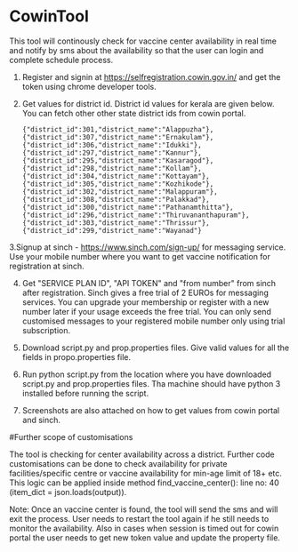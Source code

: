 # CowinTool

This tool will continously check for vaccine center availability in real time and notify by sms about the availability so that the user can login and complete schedule process.

1. Register and signin at https://selfregistration.cowin.gov.in/ and get the token using chrome developer tools.

2. Get values for district id. District id values for kerala are given below. You can fetch other other state district ids from cowin portal.

       {"district_id":301,"district_name":"Alappuzha"},{"district_id":307,"district_name":"Ernakulam"},{"district_id":306,"district_name":"Idukki"},          {"district_id":297,"district_name":"Kannur"},{"district_id":295,"district_name":"Kasaragod"},{"district_id":298,"district_name":"Kollam"},{"district_id":304,"district_name":"Kottayam"},{"district_id":305,"district_name":"Kozhikode"},{"district_id":302,"district_name":"Malappuram"},{"district_id":308,"district_name":"Palakkad"},{"district_id":300,"district_name":"Pathanamthitta"},{"district_id":296,"district_name":"Thiruvananthapuram"},  {"district_id":303,"district_name":"Thrissur"},{"district_id":299,"district_name":"Wayanad"}

3.Signup at sinch - https://www.sinch.com/sign-up/ for messaging service. Use your mobile number where you want to get vaccine notification for registration at sinch.

4. Get "SERVICE PLAN ID", "API TOKEN" and "from number" from sinch after registration. Sinch gives a free trial of 2 EUROs for messaging services. You can upgrade your membership or register with a new number later if your usage exceeds the free trial. You can only send customised messages to your registered mobile number only using trial subscription.

6. Download script.py and prop.properties files. Give valid values for all the fields in propo.properties file.

7. Run python script.py from the location where you have downloaded script.py and prop.properties files. Tha machine should have python 3 installed before running the script.

8. Screenshots are also attached on how to get values from cowin portal and sinch.

#Further scope of customisations

The tool is checking for center availability across a district. Further code customisations can be done to check availability for private facilities/specific centre or vaccine availability for min-age limit of 18+ etc. This logic can be applied inside method find_vaccine_center(): line no: 40 (item_dict = json.loads(output)).

Note: Once an vaccine center is found, the tool will send the sms and will exit the process. User needs to restart the tool again if he still needs to monitor the availability. Also in cases when session is timed out for cowin portal the user needs to get new token value and update the property file.
